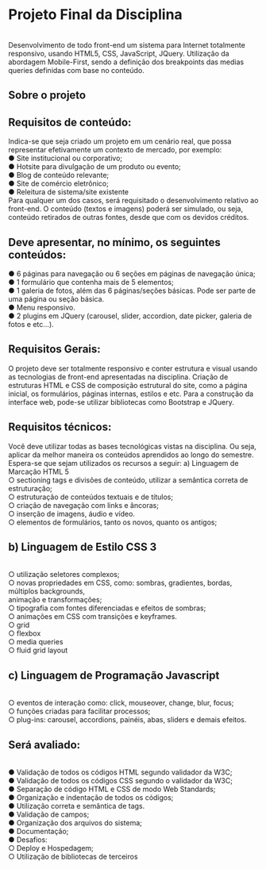 <h1>Projeto Final da Disciplina</h1><br/>
Desenvolvimento de todo front-end um sistema para Internet totalmente responsivo,
usando HTML5, CSS, JavaScript, JQuery. Utilização da abordagem
Mobile-First, sendo a definição dos breakpoints das medias queries definidas com base no
conteúdo.

<h2>Sobre o projeto</h2>
<h2>Requisitos de conteúdo:</h2>
Indica-se que seja criado um projeto em um cenário real, que possa representar
efetivamente um contexto de mercado, por exemplo:<br/>
● Site institucional ou corporativo;<br/>
● Hotsite para divulgação de um produto ou evento;<br/>
● Blog de conteúdo relevante;<br/>
● Site de comércio eletrônico;<br/>
● Releitura de sistema/site existente<br/>
Para qualquer um dos casos, será requisitado o desenvolvimento relativo ao front-end. O
conteúdo (textos e imagens) poderá ser simulado, ou seja, conteúdo retirados de outras
fontes, desde que com os devidos créditos.<br/>

<h2>Deve apresentar, no mínimo, os seguintes conteúdos:</h2>
● 6 páginas para navegação ou 6 seções em páginas de navegação única;<br/>
● 1 formulário que contenha mais de 5 elementos;<br/>
● 1 galeria de fotos, além das 6 páginas/seções básicas. Pode ser parte de uma
página ou seção básica.<br/>
● Menu responsivo.<br/>
● 2 plugins em JQuery (carousel, slider, accordion, date picker, galeria de fotos e
etc…).<br/>

<h2>Requisitos Gerais:</h2>
O projeto deve ser totalmente responsivo e conter estrutura e visual usando as tecnologias
de front-end apresentadas na disciplina. Criação de estruturas HTML e CSS de composição
estrutural do site, como a página inicial, os formulários, páginas internas, estilos e etc. Para
a construção da interface web, pode-se utilizar bibliotecas como Bootstrap e JQuery.

<h2>Requisitos técnicos:</h2>
Você deve utilizar todas as bases tecnológicas vistas na disciplina. Ou seja, aplicar da
melhor maneira os conteúdos aprendidos ao longo do semestre. Espera-se que sejam
utilizados os recursos a seguir:
a) Linguagem de Marcação HTML 5</h2><br/>
○ sectioning tags e divisões de conteúdo, utilizar a semântica correta de estruturação;<br/>
○ estruturação de conteúdos textuais e de títulos;<br/>
○ criação de navegação com links e âncoras;<br/>
○ inserção de imagens, áudio e vídeo.<br/>
○ elementos de formulários, tanto os novos, quanto os antigos;<br/>
<h2>b) Linguagem de Estilo CSS 3</h2><br/>
○ utilização seletores complexos;<br/>
○ novas propriedades em CSS, como: sombras, gradientes, bordas, múltiplos backgrounds,<br/>
animação e transformações;<br/>
○ tipografia com fontes diferenciadas e efeitos de sombras;<br/>
○ animações em CSS com transições e keyframes.<br/>
○ grid<br/>
○ flexbox<br/>
○ media queries<br/>
○ fluid grid layout<br/>
<h2>c) Linguagem de Programação Javascript</h2><br/>
○ eventos de interação como: click, mouseover, change, blur, focus;<br/>
○ funções criadas para facilitar processos;<br/>
○ plug-ins: carousel, accordions, painéis, abas, sliders e demais efeitos.<br/>
<h2>Será avaliado:</h2><br/>
● Validação de todos os códigos HTML segundo validador da W3C;<br/>
● Validação de todos os códigos CSS segundo o validador da W3C;<br/>
● Separação de código HTML e CSS de modo Web Standards;<br/>
● Organização e indentação de todos os códigos;<br/>
● Utilização correta e semântica de tags.<br/>
● Validação de campos;<br/>
● Organização dos arquivos do sistema;<br/>
● Documentação;<br/>
● Desafios:<br/>
○ Deploy e Hospedagem;<br/>
○ Utilização de bibliotecas de terceiros
